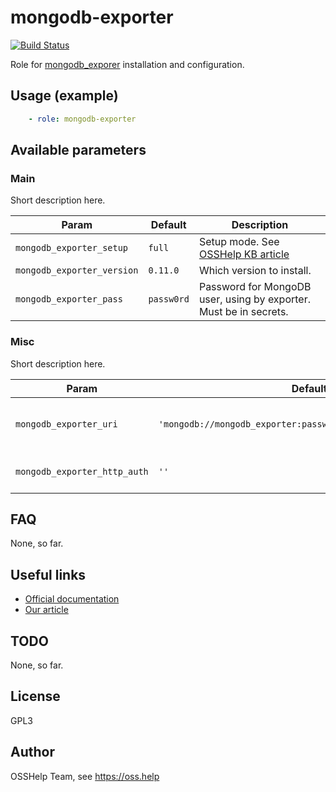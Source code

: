# mongodb-exporter

[![Build Status](https://drone.osshelp.ru/api/badges/ansible/mongodb-exporter/status.svg)](https://drone.osshelp.ru/ansible/mongodb-exporter)

Role for [mongodb_exporer](https://github.com/percona/mongodb_exporter) installation and configuration.

## Usage (example)

```yaml
    - role: mongodb-exporter
```

## Available parameters

### Main

Short description here.

| Param | Default | Description |
| -------- | -------- | -------- |
| `mongodb_exporter_setup` | `full` | Setup mode. See [OSSHelp KB article](https://oss.help/kb4895) |
| `mongodb_exporter_version`| `0.11.0` | Which version to install. |
| `mongodb_exporter_pass` | `passw0rd` | Password for MongoDB user, using by exporter. Must be in secrets. |

### Misc

Short description here.

| Param | Default | Description |
| -------- | -------- | -------- |
| `mongodb_exporter_uri` | `'mongodb://mongodb_exporter:passw0rd@localhost:27017/admin'` | sets MONGODB_URI in exporter config |
| `mongodb_exporter_http_auth` | `''` | sets HTTP_AUTH in exporter config |

## FAQ

None, so far.

## Useful links

- [Official documentation](https://github.com/percona/mongodb_exporter/blob/master/README.md)
- [Our article](https://oss.help/kb5264)

## TODO

None, so far.

## License

GPL3

## Author

OSSHelp Team, see <https://oss.help>
